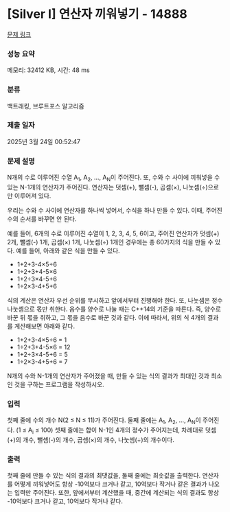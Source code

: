 # [Silver I] 연산자 끼워넣기 - 14888 

[문제 링크](https://www.acmicpc.net/problem/14888) 

### 성능 요약

메모리: 32412 KB, 시간: 48 ms

### 분류

백트래킹, 브루트포스 알고리즘

### 제출 일자

2025년 3월 24일 00:52:47

### 문제 설명

<p style="user-select: auto !important;">N개의 수로 이루어진 수열 A<sub style="user-select: auto !important;">1</sub>, A<sub style="user-select: auto !important;">2</sub>, ..., A<sub style="user-select: auto !important;">N</sub>이 주어진다. 또, 수와 수 사이에 끼워넣을 수 있는 N-1개의 연산자가 주어진다. 연산자는 덧셈(+), 뺄셈(-), 곱셈(×), 나눗셈(÷)으로만 이루어져 있다.</p>

<p style="user-select: auto !important;">우리는 수와 수 사이에 연산자를 하나씩 넣어서, 수식을 하나 만들 수 있다. 이때, 주어진 수의 순서를 바꾸면 안 된다.</p>

<p style="user-select: auto !important;">예를 들어, 6개의 수로 이루어진 수열이 1, 2, 3, 4, 5, 6이고, 주어진 연산자가 덧셈(+) 2개, 뺄셈(-) 1개, 곱셈(×) 1개, 나눗셈(÷) 1개인 경우에는 총 60가지의 식을 만들 수 있다. 예를 들어, 아래와 같은 식을 만들 수 있다.</p>

<ul style="user-select: auto !important;">
	<li style="user-select: auto !important;">1+2+3-4×5÷6</li>
	<li style="user-select: auto !important;">1÷2+3+4-5×6</li>
	<li style="user-select: auto !important;">1+2÷3×4-5+6</li>
	<li style="user-select: auto !important;">1÷2×3-4+5+6</li>
</ul>

<p style="user-select: auto !important;">식의 계산은 연산자 우선 순위를 무시하고 앞에서부터 진행해야 한다. 또, 나눗셈은 정수 나눗셈으로 몫만 취한다. 음수를 양수로 나눌 때는 C++14의 기준을 따른다. 즉, 양수로 바꾼 뒤 몫을 취하고, 그 몫을 음수로 바꾼 것과 같다. 이에 따라서, 위의 식 4개의 결과를 계산해보면 아래와 같다.</p>

<ul style="user-select: auto !important;">
	<li style="user-select: auto !important;">1+2+3-4×5÷6 = 1</li>
	<li style="user-select: auto !important;">1÷2+3+4-5×6 = 12</li>
	<li style="user-select: auto !important;">1+2÷3×4-5+6 = 5</li>
	<li style="user-select: auto !important;">1÷2×3-4+5+6 = 7</li>
</ul>

<p style="user-select: auto !important;">N개의 수와 N-1개의 연산자가 주어졌을 때, 만들 수 있는 식의 결과가 최대인 것과 최소인 것을 구하는 프로그램을 작성하시오.</p>

### 입력 

 <p style="user-select: auto !important;">첫째 줄에 수의 개수 N(2 ≤ N ≤ 11)가 주어진다. 둘째 줄에는 A<sub style="user-select: auto !important;">1</sub>, A<sub style="user-select: auto !important;">2</sub>, ..., A<sub style="user-select: auto !important;">N</sub>이 주어진다. (1 ≤ A<sub style="user-select: auto !important;">i</sub> ≤ 100) 셋째 줄에는 합이 N-1인 4개의 정수가 주어지는데, 차례대로 덧셈(+)의 개수, 뺄셈(-)의 개수, 곱셈(×)의 개수, 나눗셈(÷)의 개수이다. </p>

### 출력 

 <p style="user-select: auto !important;">첫째 줄에 만들 수 있는 식의 결과의 최댓값을, 둘째 줄에는 최솟값을 출력한다. 연산자를 어떻게 끼워넣어도 항상 -10억보다 크거나 같고, 10억보다 작거나 같은 결과가 나오는 입력만 주어진다. 또한, 앞에서부터 계산했을 때, 중간에 계산되는 식의 결과도 항상 -10억보다 크거나 같고, 10억보다 작거나 같다.</p>

